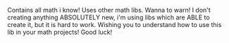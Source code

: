 Contains all math i know!
Uses other math libs.
Wanna to warn! I don't creating anything ABSOLUTELY new,
i'm using libs which are ABLE to create it, but it is hard to work.
Wishing you to understand how to use this lib in your math projects!
Good luck! 